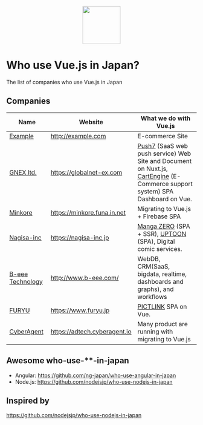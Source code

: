<p align="center"><a href="https://vuejs.org" target="_blank"><img width="100"src="https://vuejs.org/images/logo.png"></a></p>

# Who use Vue.js in Japan?
The list of companies who use Vue.js in Japan

## Companies

Name | Website | What we do with Vue.js
------------ | ------- | -------
[Example](http://example.com) | http://example.com | E-commerce Site
[GNEX ltd.](https://globalnet-ex.com) | https://globalnet-ex.com | [Push7](https://push7.jp/) (SaaS web push service) Web Site and Document on Nuxt.js, [CartEngine](https://cartengine.jp/) (E-Commerce support system) SPA Dashboard on Vue.
[Minkore](https://minkore.funa.in.net) | https://minkore.funa.in.net | Migrating to Vue.js + Firebase SPA 
[Nagisa-inc](https://nagisa-inc.jp) | https://nagisa-inc.jp | [Manga ZERO](https://manga-zero.coroco3.com) (SPA + SSR), [UPTOON](https://uptoon.js) (SPA), Digital comic services.
[B-eee Technology](http://www.b-eee.com/) | http://www.b-eee.com/ | WebDB, CRM(SaaS, bigdata, realtime, dashboards and graphs), and workflows
[FURYU](https://www.furyu.jp) | https://www.furyu.jp | [PICTLINK](https://sp.pictlink.com) SPA on Vue.
[CyberAgent](https://adtech.cyberagent.io) | https://adtech.cyberagent.io | Many product are running with migrating to Vue.js

## Awesome who-use-**-in-japan

- Angular: https://github.com/ng-japan/who-use-angular-in-japan
- Node.js: https://github.com/nodejsjp/who-use-nodejs-in-japan

## Inspired by
https://github.com/nodejsjp/who-use-nodejs-in-japan
